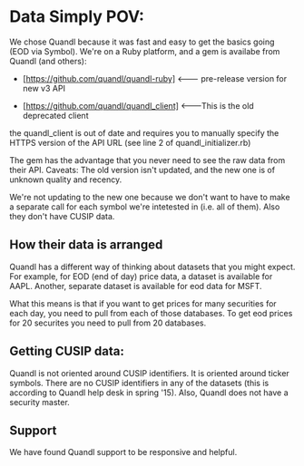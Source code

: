 # Data Simply POV:
We chose Quandl because it was fast and easy to get the basics going (EOD via Symbol). We're on a 
Ruby platform, and a gem is availabe from Quandl (and others):

* [https://github.com/quandl/quandl-ruby] <--- pre-release version for new v3 API

* [https://github.com/quandl/quandl_client] <---This is the old deprecated client

the quandl_client is out of date and requires you to manually specify the HTTPS version of the API
URL (see line 2 of quandl_initializer.rb)

The gem has the advantage that you never need to see the raw data from their API. Caveats: The old version isn't 
updated, and the new one is of unknown quality and recency. 

We're not updating to the new one because we don't want to have to make a separate call for each 
symbol we're intetested in (i.e. all of them). Also they don't have CUSIP data.
 
## How their data is arranged
Quandl has a different way of thinking about datasets that you might expect.
For example, for EOD (end of day) price data, a dataset is available for AAPL. Another, separate dataset is available for eod data for MSFT.

What this means is that if you want to get prices for many securities for each day, you need to pull from each of those databases. To get eod prices for 20 securites you need to pull from 20 databases.

## Getting CUSIP data:
Quandl is not oriented around CUSIP identifiers. It is oriented around ticker symbols. There are no CUSIP identifiers in any of the datasets (this is according to Quandl help desk in spring '15). Also, Quandl does not have a security master.

## Support
We have found Quandl support to be responsive and helpful.
